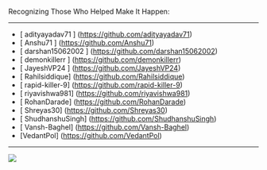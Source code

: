 Recognizing Those Who Helped Make It Happen:

---

- [ adityayadav71 ] (https://github.com/adityayadav71)
- [ Anshu71 ] (https://github.com/Anshu71)
- [ darshan15062002 ] (https://github.com/darshan15062002)
- [ demonkillerr ] (https://github.com/demonkillerr)
- [ JayeshVP24 ] (https://github.com/JayeshVP24)
- [ Rahilsiddique] (https://github.com/Rahilsiddique)
- [ rapid-killer-9] (https://github.com/rapid-killer-9)
- [ riyavishwa981] (https://github.com/riyavishwa981)
- [ RohanDarade] (https://github.com/RohanDarade)
- [ Shreyas30] (https://github.com/Shreyas30)
- [ ShudhanshuSingh] (https://github.com/ShudhanshuSingh)
- [ Vansh-Baghel] (https://github.com/Vansh-Baghel)
- [VedantPol] (https://github.com/VedantPol)

---

<a href="https://github.com/tcet-opensource/tnp-website/graphs/contributors">
  <img src="https://contrib.rocks/image?repo=tcet-opensource/tnp-website" />
</a>
